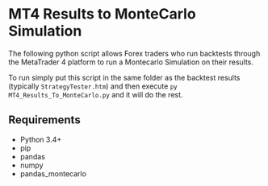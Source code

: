# MT4 Results to MonteCarlo Simulation

The following python script allows Forex traders who run backtests through the MetaTrader 4 platform to run a Montecarlo Simulation on their results.

To run simply put this script in the same folder as the backtest results (typically `StrategyTester.htm`) and then execute `py MT4_Results_To_MonteCarlo.py` and it will do the rest.


## Requirements

* Python 3.4+
* pip
* pandas
* numpy
* pandas_montecarlo